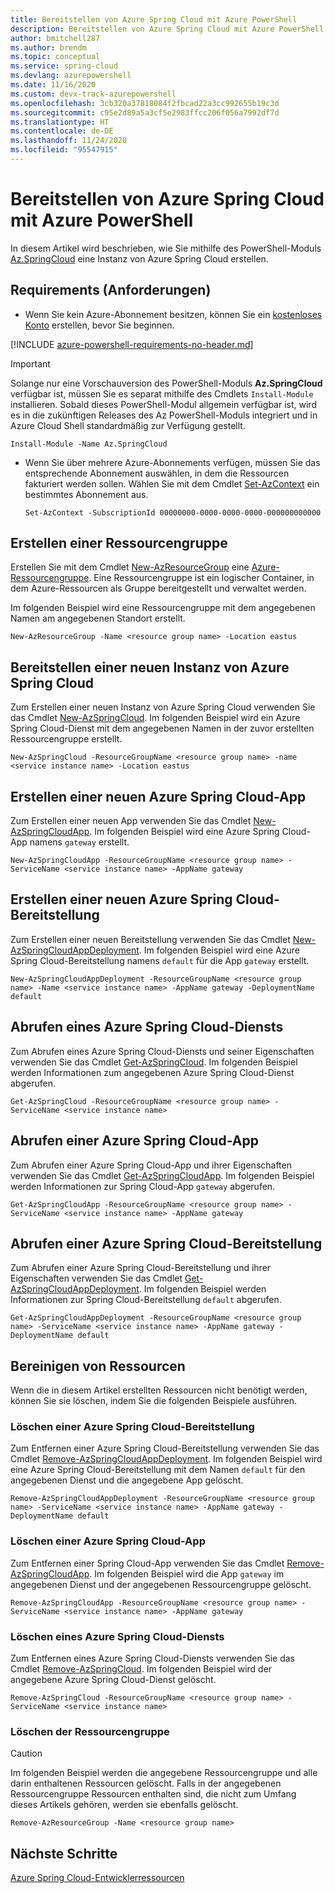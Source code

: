 ```yaml
---
title: Bereitstellen von Azure Spring Cloud mit Azure PowerShell
description: Bereitstellen von Azure Spring Cloud mit Azure PowerShell
author: bmitchell287
ms.author: brendm
ms.topic: conceptual
ms.service: spring-cloud
ms.devlang: azurepowershell
ms.date: 11/16/2020
ms.custom: devx-track-azurepowershell
ms.openlocfilehash: 3cb320a37818084f2fbcad22a3cc992655b19c3d
ms.sourcegitcommit: c95e2d89a5a3cf5e2983ffcc206f056a7992df7d
ms.translationtype: HT
ms.contentlocale: de-DE
ms.lasthandoff: 11/24/2020
ms.locfileid: "95547915"
---
```

# <a name="deploy-azure-spring-cloud-with-azure-powershell"></a>Bereitstellen von Azure Spring Cloud mit Azure PowerShell

In diesem Artikel wird beschrieben, wie Sie mithilfe des PowerShell-Moduls [Az.SpringCloud](/powershell/module/Az.SpringCloud) eine Instanz von Azure Spring Cloud erstellen.

## <a name="requirements"></a>Requirements (Anforderungen)

* Wenn Sie kein Azure-Abonnement besitzen, können Sie ein [kostenloses Konto](https://azure.microsoft.com/free/) erstellen, bevor Sie beginnen.

[!INCLUDE [azure-powershell-requirements-no-header.md](../../includes/azure-powershell-requirements-no-header.md)]

  > [!IMPORTANT]
  > Solange nur eine Vorschauversion des PowerShell-Moduls **Az.SpringCloud** verfügbar ist, müssen Sie es separat mithilfe des Cmdlets `Install-Module` installieren. Sobald dieses PowerShell-Modul allgemein verfügbar ist, wird es in die zukünftigen Releases des Az PowerShell-Moduls integriert und in Azure Cloud Shell standardmäßig zur Verfügung gestellt.

  ```azurepowershell-interactive
  Install-Module -Name Az.SpringCloud
  ```

* Wenn Sie über mehrere Azure-Abonnements verfügen, müssen Sie das entsprechende Abonnement auswählen, in dem die Ressourcen fakturiert werden sollen. Wählen Sie mit dem Cmdlet [Set-AzContext](/powershell/module/az.accounts/set-azcontext) ein bestimmtes Abonnement aus.

  ```azurepowershell-interactive
  Set-AzContext -SubscriptionId 00000000-0000-0000-0000-000000000000
  ```

## <a name="create-a-resource-group"></a>Erstellen einer Ressourcengruppe

Erstellen Sie mit dem Cmdlet [New-AzResourceGroup](/powershell/module/az.resources/new-azresourcegroup) eine [Azure-Ressourcengruppe](../azure-resource-manager/management/overview.md). Eine Ressourcengruppe ist ein logischer Container, in dem Azure-Ressourcen als Gruppe bereitgestellt und verwaltet werden.

Im folgenden Beispiel wird eine Ressourcengruppe mit dem angegebenen Namen am angegebenen Standort erstellt.

```azurepowershell-interactive
New-AzResourceGroup -Name <resource group name> -Location eastus
```

## <a name="provision-a-new-instance-of-azure-spring-cloud"></a>Bereitstellen einer neuen Instanz von Azure Spring Cloud

Zum Erstellen einer neuen Instanz von Azure Spring Cloud verwenden Sie das Cmdlet [New-AzSpringCloud](/powershell/module/az.springcloud/new-azspringcloud). Im folgenden Beispiel wird ein Azure Spring Cloud-Dienst mit dem angegebenen Namen in der zuvor erstellten Ressourcengruppe erstellt.

```azurepowershell-interactive
New-AzSpringCloud -ResourceGroupName <resource group name> -name <service instance name> -Location eastus
```

## <a name="create-a-new-azure-spring-cloud-app"></a>Erstellen einer neuen Azure Spring Cloud-App

Zum Erstellen einer neuen App verwenden Sie das Cmdlet [New-AzSpringCloudApp](/powershell/module/az.springcloud/new-azspringcloudapp). Im folgenden Beispiel wird eine Azure Spring Cloud-App namens `gateway` erstellt.

```azurepowershell-interactive
New-AzSpringCloudApp -ResourceGroupName <resource group name> -ServiceName <service instance name> -AppName gateway
```

## <a name="create-a-new-azure-spring-cloud-deployment"></a>Erstellen einer neuen Azure Spring Cloud-Bereitstellung

Zum Erstellen einer neuen Bereitstellung verwenden Sie das Cmdlet [New-AzSpringCloudAppDeployment](/powershell/module/az.springcloud/new-azspringcloudappdeployment). Im folgenden Beispiel wird eine Azure Spring Cloud-Bereitstellung namens `default` für die App `gateway` erstellt.

```azurepowershell-interactive
New-AzSpringCloudAppDeployment -ResourceGroupName <resource group name> -Name <service instance name> -AppName gateway -DeploymentName default
```

## <a name="get-an-azure-spring-cloud-service"></a>Abrufen eines Azure Spring Cloud-Diensts

Zum Abrufen eines Azure Spring Cloud-Diensts und seiner Eigenschaften verwenden Sie das Cmdlet [Get-AzSpringCloud](/powershell/module/az.springcloud/get-azspringcloud). Im folgenden Beispiel werden Informationen zum angegebenen Azure Spring Cloud-Dienst abgerufen.

```azurepowershell-interactive
Get-AzSpringCloud -ResourceGroupName <resource group name> -ServiceName <service instance name>
```

## <a name="get-an-azure-spring-cloud-app"></a>Abrufen einer Azure Spring Cloud-App

Zum Abrufen einer Azure Spring Cloud-App und ihrer Eigenschaften verwenden Sie das Cmdlet [Get-AzSpringCloudApp](/powershell/module/az.springcloud/get-azspringcloudapp). Im folgenden Beispiel werden Informationen zur Spring Cloud-App `gateway` abgerufen.

```azurepowershell-interactive
Get-AzSpringCloudApp -ResourceGroupName <resource group name> -ServiceName <service instance name> -AppName gateway
```

## <a name="get-an-azure-spring-cloud-deployment"></a>Abrufen einer Azure Spring Cloud-Bereitstellung

Zum Abrufen einer Azure Spring Cloud-Bereitstellung und ihrer Eigenschaften verwenden Sie das Cmdlet [Get-AzSpringCloudAppDeployment](/powershell/module/az.springcloud/get-azspringcloudappdeployment). Im folgenden Beispiel werden Informationen zur Spring Cloud-Bereitstellung `default` abgerufen.

```azurepowershell-interactive
Get-AzSpringCloudAppDeployment -ResourceGroupName <resource group name> -ServiceName <service instance name> -AppName gateway -DeploymentName default
```

## <a name="clean-up-resources"></a>Bereinigen von Ressourcen

Wenn die in diesem Artikel erstellten Ressourcen nicht benötigt werden, können Sie sie löschen, indem Sie die folgenden Beispiele ausführen.

### <a name="delete-an-azure-spring-cloud-deployment"></a>Löschen einer Azure Spring Cloud-Bereitstellung

Zum Entfernen einer Azure Spring Cloud-Bereitstellung verwenden Sie das Cmdlet [Remove-AzSpringCloudAppDeployment](/powershell/module/az.springcloud/remove-azspringcloudappdeployment). Im folgenden Beispiel wird eine Azure Spring Cloud-Bereitstellung mit dem Namen `default` für den angegebenen Dienst und die angegebene App gelöscht.

```azurepowershell-interactive
Remove-AzSpringCloudAppDeployment -ResourceGroupName <resource group name> -ServiceName <service instance name> -AppName gateway -DeploymentName default
```

### <a name="delete-an-azure-spring-cloud-app"></a>Löschen einer Azure Spring Cloud-App

Zum Entfernen einer Spring Cloud-App verwenden Sie das Cmdlet [Remove-AzSpringCloudApp](/powershell/module/Az.SpringCloud/remove-azspringcloudapp). Im folgenden Beispiel wird die App `gateway` im angegebenen Dienst und der angegebenen Ressourcengruppe gelöscht.

```azurepowershell
Remove-AzSpringCloudApp -ResourceGroupName <resource group name> -ServiceName <service instance name> -AppName gateway
```

### <a name="delete-an-azure-spring-cloud-service"></a>Löschen eines Azure Spring Cloud-Diensts

Zum Entfernen eines Azure Spring Cloud-Diensts verwenden Sie das Cmdlet [Remove-AzSpringCloud](/powershell/module/Az.SpringCloud/remove-azspringcloud). Im folgenden Beispiel wird der angegebene Azure Spring Cloud-Dienst gelöscht.

```azurepowershell
Remove-AzSpringCloud -ResourceGroupName <resource group name> -ServiceName <service instance name>
```

### <a name="delete-the-resource-group"></a>Löschen der Ressourcengruppe

> [!CAUTION]
> Im folgenden Beispiel werden die angegebene Ressourcengruppe und alle darin enthaltenen Ressourcen gelöscht.
> Falls in der angegebenen Ressourcengruppe Ressourcen enthalten sind, die nicht zum Umfang dieses Artikels gehören, werden sie ebenfalls gelöscht.

```azurepowershell-interactive
Remove-AzResourceGroup -Name <resource group name>
```

## <a name="next-steps"></a>Nächste Schritte

[Azure Spring Cloud-Entwicklerressourcen](spring-cloud-resources.md)
